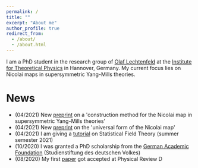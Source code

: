 ```yaml
---
permalink: /
title: ""
excerpt: "About me"
author_profile: true
redirect_from: 
  - /about/
  - /about.html
---
```


I am a PhD student in the research group of [Olaf Lechtenfeld](https://www.itp.uni-hannover.de/lechtenf.html?&L=1) at the [Institute for Theoretical Physics](https://www.itp.uni-hannover.de/itp.html?&L=1) in Hannover, Germany. My current focus lies on Nicolai maps in supersymmetric Yang-Mills theories.

News
======
* (04/2021) New [preprint](https://arxiv.org/abs/2104.09654) on a 'construction method for the Nicolai map in supersymmetric Yang-Mills theories'
* (04/2021) New [preprint](https://arxiv.org/abs/2104.00012) on the 'universal form of the Nicolai map'
* (04/2021) I am giving a [tutorial](https://qis.verwaltung.uni-hannover.de/qisserver/servlet/de.his.servlet.RequestDispatcherServlet?state=verpublish&status=init&vmfile=no&publishid=335837&moduleCall=webInfo&publishConfFile=webInfo&publishSubDir=veranstaltung&noDBAction=y&init=y) on Statistical Field Theory (summer semester 2021)
* (10/2020) I was granted a PhD scholarship from the [German Academic Foundation](https://www.studienstiftung.de/en) (Studienstiftung des deutschen Volkes)
* (08/2020) My first [paper](https://journals.aps.org/prd/abstract/10.1103/PhysRevD.102.063520) got accepted at Physical Review D
